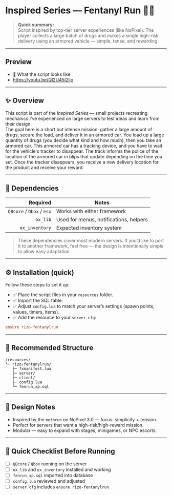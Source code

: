 # Inspired Series — **Fentanyl Run** 🚚💊

> **Quick summary:**  
> Script inspired by top-tier server experiences (like NoPixel). The player collects a large batch of drugs and makes a single high-risk delivery using an armored vehicle — simple, tense, and rewarding.

---
## Preview 

- 🎥 What the script looks like
- https://youtu.be/Ql2U45I2ljo

---

## ✨ Overview
This script is part of the *Inspired Series* — small projects recreating mechanics I’ve experienced on large servers to test ideas and learn from their design.  
The goal here is a short but intense mission: gather a large amount of drugs, secure the load, and deliver it in an armored car. You load up a large quantity of drugs (you decide what kind and how much), then you take an armored car. This armored car has a tracking device, and you have to wait for the vehicle's tracker to disappear. The track informs the police of the location of the armored car in blips that update depending on the time you set. Once the tracker disappears, you receive a new delivery location for the product and receive your reward.

---

## 🔗 Dependencies
| Required | Notes |
|---:|---|
| `QBcore` / `Qbox` / `esx`| Works with either framework |
| `ox_lib` | Used for menus, notifications, helpers |
| `ox_inventory` | Expected inventory system |

> These dependencies cover most modern servers. If you’d like to port it to another framework, feel free — the design is intentionally simple to allow easy adaptation.

---

## ⚙️ Installation (quick)
Follow these steps to set it up:

- ✅ Place the script files in your `resources` folder.
- ✅ Import the SQL table:  
- ✅ Adjust `config.lua` to match your server’s settings (spawn points, values, timers, items).
- ✅ Add the resource to your `server.cfg`:
```cfg
ensure rizo-fentanylrun
```

---

## 🧭 Recommended Structure
```
/resources/
└─ rizo-fentanylrun/
   ├─ fxmanifest.lua
   ├─ server/
   ├─ client/
   ├─ config.lua
   └─ fenrun_xp.sql
```

---

## 📝 Design Notes
- Inspired by the `methrun` on NoPixel 3.0 — focus: simplicity + tension.
- Perfect for servers that want a high-risk/high-reward mission.
- Modular — easy to expand with stages, minigames, or NPC escorts.

---

## 📌 Quick Checklist Before Running
- [ ] `QBcore` / `Qbox` running on the server  
- [ ] `ox_lib` and `ox_inventory` installed and working  
- [ ] `fenrun_xp.sql` imported into database  
- [ ] `config.lua` reviewed and adjusted  
- [ ] `server.cfg` includes `ensure rizo-fentanylrun`

